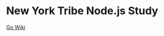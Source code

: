 New York Tribe Node.js Study
=============
[Go Wiki](https://github.com/newyork-tribe/study-node.js/wiki)
